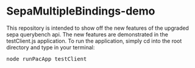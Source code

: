 # SepaMultipleBindings-demo
This repository is intended to show off the new features of the upgraded sepa querybench api.
The new features are demonstrated in the testClient.js application.
To run the application, simply cd into the root directory and type in your terminal:
<pre>
node runPacApp testClient
</pre>
